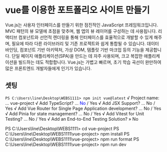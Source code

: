 # vue를 이용한 포트폴리오 사이트 만들기
Vue.js는 사용자 인터페이스를 만들기 위한 점진적인 JavaScript 프레임워크입니다. 
MVC 패턴의 뷰 모델에 초점을 맞추며, 웹 앱의 뷰 레이어를 구성하는 데 사용됩니다. 리액티브 컴포넌트와 선언적 렌더링을 통해 인터페이스를 효율적으로 개발할 수 있게 해주며, 필요에 따라 다른 라이브러리 및 기존 프로젝트와 쉽게 통합될 수 있습니다. 데이터 바인딩, 컴포넌트 기반 아키텍처, 가상 DOM, 템플릿 기반 마크업 등의 기능을 제공합니다. 단일 페이지 애플리케이션(SPA)을 만드는 데 자주 사용되며, 크고 복잡한 애플리케이션을 빌드하는 데도 적합합니다. Vue.js는 가볍고 빠르며, 초기 학습 곡선이 완만하여 많은 프론트엔드 개발자들에게 인기가 있습니다.

## 셋팅

`PS C:\Users\line\Desktop\WEBS1111> npm init vue@latest`
√ Project name: ... vue-project
√ Add TypeScript? ... <span style="color: blue">No</span> / Yes
√ Add JSX Support? ... No / Yes
√ Add Vue Router for Single Page Application development? ... No / Yes      
√ Add Pinia for state management? ... No / Yes
√ Add Vitest for Unit Testing? ... No / Yes
√ Add an End-to-End Testing Solution? » No

PS C:\Users\line\Desktop\WEBS1111> cd vue-project
PS C:\Users\line\Desktop\WEBS1111\vue-project> npm install
PS C:\Users\line\Desktop\WEBS1111\vue-project> npm run format
PS C:\Users\line\Desktop\WEBS1111\vue-project> npm run dev
